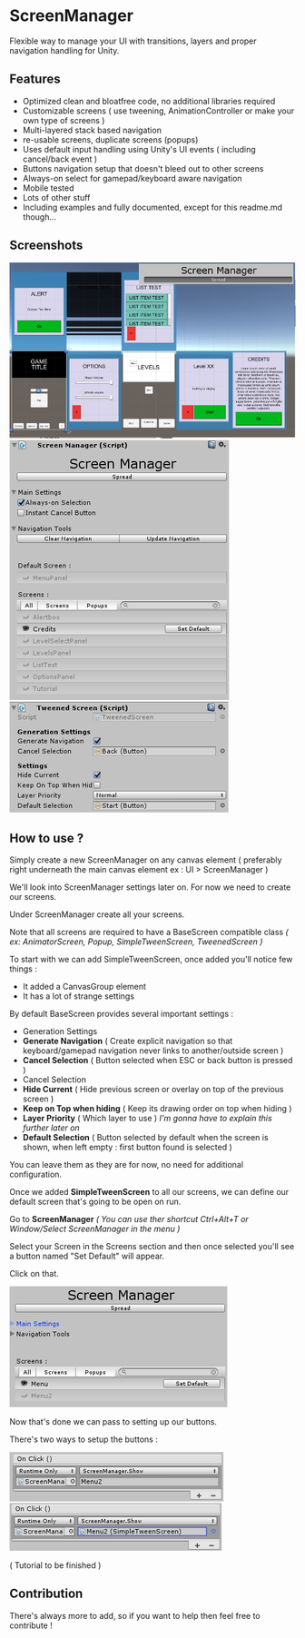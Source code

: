 # ScreenManager
Flexible way to manage your UI with transitions, layers and proper navigation handling for Unity.

## Features
* Optimized clean and bloatfree code, no additional libraries required
* Customizable screens ( use tweening, AnimationController or make your own type of screens )
* Multi-layered stack based navigation
 * re-usable screens, duplicate screens (popups) 
* Uses default input handling using Unity's UI events ( including cancel/back event )
* Buttons navigation setup that doesn't bleed out to other screens 
* Always-on select for gamepad/keyboard aware navigation
* Mobile tested
* Lots of other stuff
* Including examples and fully documented, except for this readme.md though...

## Screenshots

![Screenshot](/img/spread.png?raw=true "Screenshot")
![Screenshot](/img/extension.png?raw=true "Screenshot")
![Screenshot](/img/screen.png?raw=true "Screenshot")

## How to use ?
Simply create a new ScreenManager on any canvas element ( preferably right underneath the main canvas element ex : UI > ScreenManager )

We'll look into ScreenManager settings later on. For now we need to create our screens.

Under ScreenManager create all your screens.

Note that all screens are required to have a BaseScreen compatible class 
_( ex: AnimatorScreen, Popup, SimpleTweenScreen, TweenedScreen )_

To start with we can add SimpleTweenScreen, once added you'll notice few things :

* It added a CanvasGroup element
* It has a lot of strange settings

By default BaseScreen provides several important settings :

* Generation Settings
 * **Generate Navigation** ( Create explicit navigation so that keyboard/gamepad navigation never links to another/outside screen )
 * **Cancel Selection** ( Button selected when ESC or back button is pressed )
* Cancel Selection
 * **Hide Current** ( Hide previous screen or overlay on top of the previous screen )
 * **Keep on Top when hiding** ( Keep its drawing order on top when hiding )
 * **Layer Priority** ( Which layer to use ) _I'm gonna have to explain this further later on_
 * **Default Selection** ( Button selected by default when the screen is shown, when left empty : first button found is selected )

You can leave them as they are for now, no need for additional configuration.


Once we added **SimpleTweenScreen** to all our screens, we can define our default screen that's going to be open on run.

Go to **ScreenManager** _( You can use ther shortcut Ctrl+Alt+T or Window/Select ScreenManager in the menu )_

Select your Screen in the Screens section and then once selected you'll see a button named "Set Default" will appear. 

Click on that. 

![ScreenManager](/img/step0.png?raw=true "ScreenManager")

Now that's done we can pass to setting up our buttons.

There's two ways to setup the buttons :

![Button](/img/step1.png?raw=true "Button")
![Button](/img/step2.png?raw=true "Button")

( Tutorial to be finished )

## Contribution
There's always more to add, so if you want to help then feel free to contribute !
